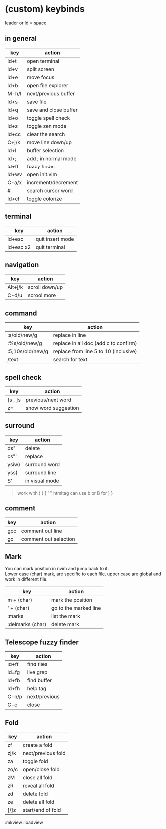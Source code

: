 # (custom) keybinds

leader or ld = space

## in general

| key    | action                |
|--------|-----------------------|
| ld+t   | open terminal         |
| ld+v   | split screen          |
| ld+e   | move focus            |
| ld+b   | open file explorer    |
| M-h/l  | next/previous buffer  |
| ld+s   | save file             |
| ld+q   | save and close buffer |
| ld+o   | toggle spell check    |
| ld+z   | toggle zen mode       |
| ld+cc  | clear the search      |
| C+j/k  | move line down/up     |
| ld+l   | buffer selection      |
| ld+;   | add ; in normal mode  |
| ld+ff  | fuzzy finder          |
| ld+wv  | open init.vim         |
| C-a/x  | increment/decrement   |
| #      | search cursor word    |
| ld+cl  | toggle colorize       |

## terminal 

| key       | action           |
|-----------|------------------|
| ld+esc    | quit insert mode |
| ld+esc x2 | quit terminal    |

## navigation

| key     | action         |
|---------|----------------|
| Alt+j/k | scroll down/up |
| C-d/u   | scrool more    |

## command 

| key              | action                                       |
|------------------|----------------------------------------------|
| :s/old/new/g     | replace in line                              |
| :%s/old/new/g    | replace in all doc (add c to confirm)        |
| :5,10s/old/new/g | replace from line 5 to 10 (inclusive)        |
| /text            | search for text                              |

## spell check 

| key     | action               |
|---------|----------------------|
| [s , ]s | previous/next word   |
| z=      | show word suggestion |


## surround

| key   | action         |
|-------|----------------|
| ds"   | delete         |
| cs"'  | replace        |
| ysiw) | surround word  |
| yss)  | surround line  |
| S'    | in visual mode |

> work with ) } ] ' " htmltag
> can use b or B for ) }

## comment

| key | action                |
|-----|-----------------------|
| gcc | comment out line      |
| gc  | comment out selection |

## Mark

You can mark position in nvim and jump back to it.  
Lower case (char) mark, are specific to each file, upper case are global and work in different file.

| key              | action                |
|------------------|-----------------------|
| m + (char)       | mark the position     |
| ' + (char)       | go to the marked line |
| :marks           | list the mark         |
| :delmarks (char) | delete mark           |

## Telescope fuzzy finder

| key   | action        |
|-------|---------------|
| ld+ff | find files    |
| ld=fg | live grep     |
| ld+fb | find buffer   |
| ld+fh | help tag      |
| C-n/p | next/previous |
| C-c   | close         |

## Fold

| key  | action             |
|------|--------------------|
| zf   | create a fold      |
| zj/k | next/previous fold |
| za   | toggle fold        |
| zo/c | open/close fold    |
| zM   | close all fold     |
| zR   | reveal all fold    |
| zd   | delete fold        |
| ze   | delete all fold    |
| [/]z | start/end of fold  |
:mkview :loadview
